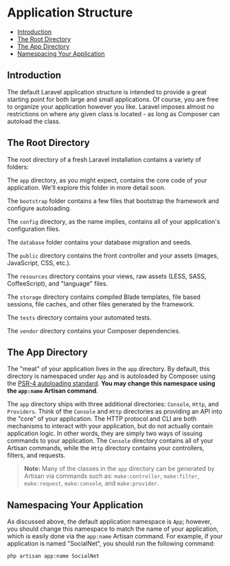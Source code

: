 # Application Structure

- [Introduction](#introduction)
- [The Root Directory](#the-root-directory)
- [The App Directory](#the-app-directory)
- [Namespacing Your Application](#namespacing-your-application)

<a name="introduction"></a>
## Introduction

The default Laravel application structure is intended to provide a great starting point for both large and small applications. Of course, you are free to organize your application however you like. Laravel imposes almost no restrictions on where any given class is located - as long as Composer can autoload the class.

<a name="the-root-directory"></a>
## The Root Directory

The root directory of a fresh Laravel installation contains a variety of folders:

The `app` directory, as you might expect, contains the core code of your application. We'll explore this folder in more detail soon.

The `bootstrap` folder contains a few files that bootstrap the framework and configure autoloading.

The `config` directory, as the name implies, contains all of your application's configuration files.

The `database` folder contains your database migration and seeds.

The `public` directory contains the front controller and your assets (images, JavaScript, CSS, etc.).

The `resources` directory contains your views, raw assets (LESS, SASS, CoffeeScript), and "language" files.

The `storage` directory contains compiled Blade templates, file based sessions, file caches, and other files generated by the framework.

The `tests` directory contains your automated tests.

The `vendor` directory contains your Composer dependencies.

<a name="the-app-directory"></a>
## The App Directory

The "meat" of your application lives in the `app` directory. By default, this directory is namespaced under `App` and is autoloaded by Composer using the [PSR-4 autoloading standard](http://www.php-fig.org/psr/psr-4/). **You may change this namespace using the `app:name` Artisan command**.

The `app` directory ships with three additional directories: `Console`, `Http`, and `Providers`. Think of the `Console` and `Http` directories as providing an API into the "core" of your application. The HTTP protocol and CLI are both mechanisms to interact with your application, but do not actually contain application logic. In other words, they are simply two ways of issuing commands to your application. The `Console` directory contains all of your Artisan commands, while the `Http` directory contains your controllers, filters, and requests.

> **Note:** Many of the classes in the `app` directory can be generated by Artisan via commands such as: `make:controller`, `make:filter`, `make:request`, `make:console`, and `make:provider`.

<a name="namespacing-your-application"></a>
## Namespacing Your Application

As discussed above, the default application namespace is `App`; however, you should change this namespace to match the name of your application, which is easily done via the `app:name` Artisan command. For example, if your application is named "SocialNet", you should run the following command:

	php artisan app:name SocialNet
